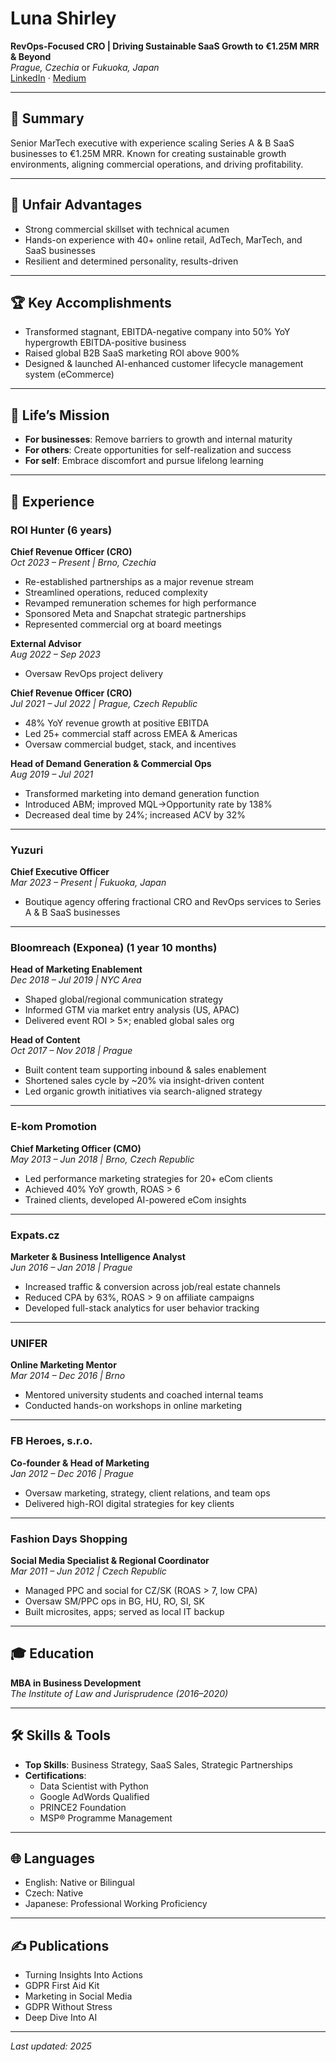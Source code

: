 # Luna Shirley

**RevOps-Focused CRO | Driving Sustainable SaaS Growth to €1.25M MRR & Beyond**  
*Prague, Czechia* or *Fukuoka, Japan*  
[LinkedIn](https://www.linkedin.com/in/lunamayshirley) · [Medium](https://medium.com/@lunamay)

---

## 🧩 Summary

Senior MarTech executive with experience scaling Series A & B SaaS businesses to €1.25M MRR. Known for creating sustainable growth environments, aligning commercial operations, and driving profitability.

---

## 💠 Unfair Advantages

- Strong commercial skillset with technical acumen  
- Hands-on experience with 40+ online retail, AdTech, MarTech, and SaaS businesses  
- Resilient and determined personality, results-driven

---

## 🏆 Key Accomplishments

- Transformed stagnant, EBITDA-negative company into 50% YoY hypergrowth EBITDA-positive business  
- Raised global B2B SaaS marketing ROI above 900%  
- Designed & launched AI-enhanced customer lifecycle management system (eCommerce)

---

## 🎯 Life’s Mission

- **For businesses**: Remove barriers to growth and internal maturity  
- **For others**: Create opportunities for self-realization and success  
- **For self**: Embrace discomfort and pursue lifelong learning

---

## 💼 Experience

### ROI Hunter (6 years)

**Chief Revenue Officer (CRO)**  
*Oct 2023 – Present | Brno, Czechia*  
- Re-established partnerships as a major revenue stream  
- Streamlined operations, reduced complexity  
- Revamped remuneration schemes for high performance  
- Sponsored Meta and Snapchat strategic partnerships  
- Represented commercial org at board meetings

**External Advisor**  
*Aug 2022 – Sep 2023*  
- Oversaw RevOps project delivery

**Chief Revenue Officer (CRO)**  
*Jul 2021 – Jul 2022 | Prague, Czech Republic*  
- 48% YoY revenue growth at positive EBITDA  
- Led 25+ commercial staff across EMEA & Americas  
- Oversaw commercial budget, stack, and incentives

**Head of Demand Generation & Commercial Ops**  
*Aug 2019 – Jul 2021*  
- Transformed marketing into demand generation function  
- Introduced ABM; improved MQL→Opportunity rate by 138%  
- Decreased deal time by 24%; increased ACV by 32%

---

### Yuzuri

**Chief Executive Officer**  
*Mar 2023 – Present | Fukuoka, Japan*  
- Boutique agency offering fractional CRO and RevOps services to Series A & B SaaS businesses

---

### Bloomreach (Exponea) (1 year 10 months)

**Head of Marketing Enablement**  
*Dec 2018 – Jul 2019 | NYC Area*  
- Shaped global/regional communication strategy  
- Informed GTM via market entry analysis (US, APAC)  
- Delivered event ROI > 5×; enabled global sales org

**Head of Content**  
*Oct 2017 – Nov 2018 | Prague*  
- Built content team supporting inbound & sales enablement  
- Shortened sales cycle by ~20% via insight-driven content  
- Led organic growth initiatives via search-aligned strategy

---

### E-kom Promotion

**Chief Marketing Officer (CMO)**  
*May 2013 – Jun 2018 | Brno, Czech Republic*  
- Led performance marketing strategies for 20+ eCom clients  
- Achieved 40% YoY growth, ROAS > 6  
- Trained clients, developed AI-powered eCom insights

---

### Expats.cz

**Marketer & Business Intelligence Analyst**  
*Jun 2016 – Jan 2018 | Prague*  
- Increased traffic & conversion across job/real estate channels  
- Reduced CPA by 63%, ROAS > 9 on affiliate campaigns  
- Developed full-stack analytics for user behavior tracking

---

### UNIFER

**Online Marketing Mentor**  
*Mar 2014 – Dec 2016 | Brno*  
- Mentored university students and coached internal teams  
- Conducted hands-on workshops in online marketing

---

### FB Heroes, s.r.o.

**Co-founder & Head of Marketing**  
*Jan 2012 – Dec 2016 | Prague*  
- Oversaw marketing, strategy, client relations, and team ops  
- Delivered high-ROI digital strategies for key clients

---

### Fashion Days Shopping

**Social Media Specialist & Regional Coordinator**  
*Mar 2011 – Jun 2012 | Czech Republic*  
- Managed PPC and social for CZ/SK (ROAS > 7, low CPA)  
- Oversaw SM/PPC ops in BG, HU, RO, SI, SK  
- Built microsites, apps; served as local IT backup

---

## 🎓 Education

**MBA in Business Development**  
*The Institute of Law and Jurisprudence (2016–2020)*

---

## 🛠️ Skills & Tools

- **Top Skills**: Business Strategy, SaaS Sales, Strategic Partnerships  
- **Certifications**:  
  - Data Scientist with Python  
  - Google AdWords Qualified  
  - PRINCE2 Foundation  
  - MSP® Programme Management

---

## 🌐 Languages

- English: Native or Bilingual  
- Czech: Native  
- Japanese: Professional Working Proficiency

---

## ✍️ Publications

- Turning Insights Into Actions  
- GDPR First Aid Kit  
- Marketing in Social Media  
- GDPR Without Stress  
- Deep Dive Into AI

---

_Last updated: 2025_
